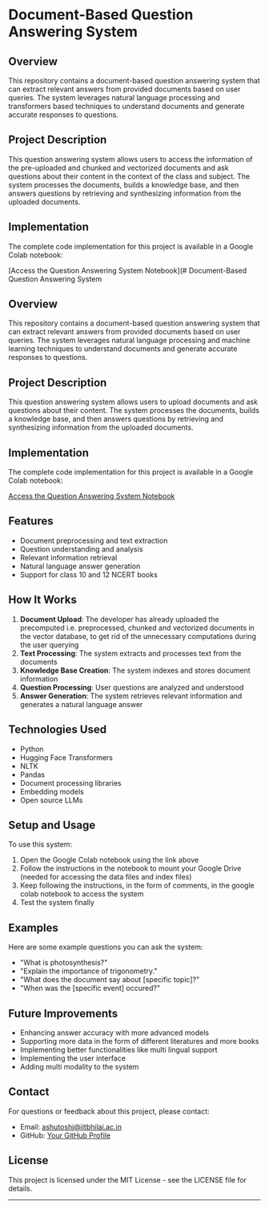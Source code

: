 # Document-Based Question Answering System

## Overview

This repository contains a document-based question answering system that can extract relevant answers from provided documents based on user queries. The system leverages natural language processing and transformers based techniques to understand documents and generate accurate responses to questions.

## Project Description

This question answering system allows users to access the information of the pre-uploaded and chunked and vectorized documents and ask questions about their content in the context of the class and subject. The system processes the documents, builds a knowledge base, and then answers questions by retrieving and synthesizing information from the uploaded documents.

## Implementation

The complete code implementation for this project is available in a Google Colab notebook:

[Access the Question Answering System Notebook](# Document-Based Question Answering System

## Overview

This repository contains a document-based question answering system that can extract relevant answers from provided documents based on user queries. The system leverages natural language processing and machine learning techniques to understand documents and generate accurate responses to questions.

## Project Description

This question answering system allows users to upload documents and ask questions about their content. The system processes the documents, builds a knowledge base, and then answers questions by retrieving and synthesizing information from the uploaded documents.

## Implementation

The complete code implementation for this project is available in a Google Colab notebook:

[Access the Question Answering System Notebook](https://colab.research.google.com/drive/1VC4zm_elBa_vck5y2Er_dWOa90hHTKBk?usp=sharing)

## Features

- Document preprocessing and text extraction
- Question understanding and analysis
- Relevant information retrieval
- Natural language answer generation
- Support for class 10 and 12 NCERT books

## How It Works

1. **Document Upload**: The developer has already uploaded the precomputed i.e. preprocessed, chunked and vectorized documents in the vector database, to get rid of the unnecessary computations during the user querying
2. **Text Processing**: The system extracts and processes text from the documents
3. **Knowledge Base Creation**: The system indexes and stores document information
4. **Question Processing**: User questions are analyzed and understood
5. **Answer Generation**: The system retrieves relevant information and generates a natural language answer

## Technologies Used

- Python
- Hugging Face Transformers
- NLTK
- Pandas
- Document processing libraries
- Embedding models 
- Open source LLMs

## Setup and Usage

To use this system:

1. Open the Google Colab notebook using the link above
2. Follow the instructions in the notebook to mount your Google Drive (needed for accessing the data files and index files)
3. Keep following the instructions, in the form of comments, in the google colab notebook to access the system
4. Test the system finally
## Examples

Here are some example questions you can ask the system:

- "What is photosynthesis?"
- "Explain the importance of trigonometry."
- "What does the document say about [specific topic]?"
- "When was the [specific event] occured?"

## Future Improvements

- Enhancing answer accuracy with more advanced models
- Supporting more data in the form of different literatures and more books
- Implementing better functionalities like multi lingual support
- Implementing the user interface
- Adding multi modality to the system

## Contact

For questions or feedback about this project, please contact:

- Email: ashutoshj@iitbhilai.ac.in
- GitHub: [Your GitHub Profile](https://github.com/ashutosh229)

## License

This project is licensed under the MIT License - see the LICENSE file for details.

---
